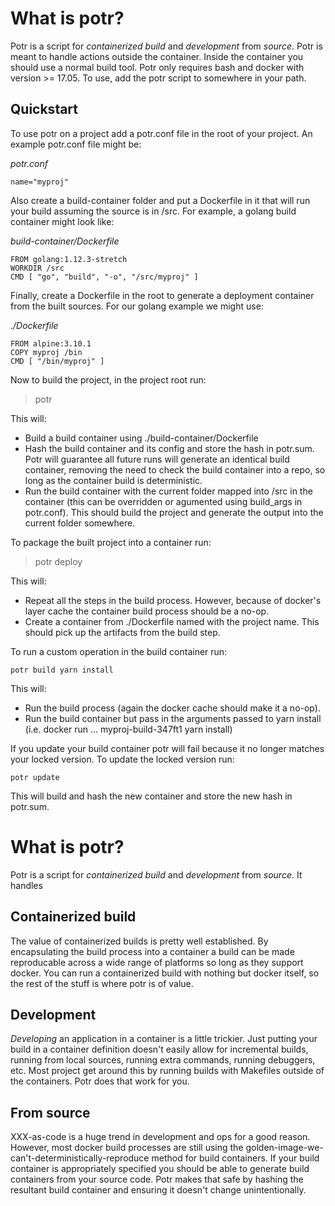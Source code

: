 # What is potr?

Potr is a script for *containerized build* and *development* from *source*. Potr is meant to handle
actions outside the container. Inside the container you should use a normal build tool. Potr only requires bash and docker with version >= 17.05. To use, add the potr script to somewhere in your path. 

## Quickstart

To use potr on a project add a potr.conf file in the root of your project. An example potr.conf file might be:

*potr.conf*
```
name="myproj"
```

Also create a build-container folder and put a Dockerfile in it that will run your build assuming the source is in /src. For example, a golang build container might look like:

*build-container/Dockerfile*
```
FROM golang:1.12.3-stretch
WORKDIR /src
CMD [ "go", "build", "-o", "/src/myproj" ]
```

Finally, create a Dockerfile in the root to generate a deployment container from the built sources.  For our golang example we might use:

*./Dockerfile*
```
FROM alpine:3.10.1
COPY myproj /bin
CMD [ "/bin/myproj" ]
```

Now to build the project, in the project root run:

> potr

This will:

* Build a build container using ./build-container/Dockerfile
* Hash the build container and its config and store the hash in potr.sum. Potr will guarantee all future runs will generate an identical build container, removing the need to check the build container into a repo, so long as the container build is deterministic.
* Run the build container with the current folder mapped into /src in the container (this can be overridden or agumented using build_args in potr.conf). This should build the project and generate the output into the current folder somewhere.

To package the built project into a container run:

> potr deploy

This will:

* Repeat all the steps in the build process. However, because of docker's layer cache the container build process should be a no-op.
* Create a container from ./Dockerfile named with the project name. This should pick up the artifacts from the build step.

To run a custom operation in the build container run:

```
potr build yarn install
```

This will:

* Run the build process (again the docker cache should make it a no-op).
* Run the build container but pass in the arguments passed to yarn install (i.e. docker run ... myproj-build-347ft1 yarn install)

If you update your build container potr will fail because it no longer matches your locked version. To update the locked version run:

```
potr update
```

This will build and hash the new container and store the new hash in potr.sum.

# What is potr?

Potr is a script for *containerized build* and *development* from *source*. It handles 

## Containerized build

The value of containerized builds is pretty well established. By encapsulating the build process
into a container a build can be made reproducable across a wide range of platforms so long as they
support docker. You can run a containerized build with nothing but docker itself, so the rest of the stuff is where potr is of value.

## Development

*Developing* an application in a container is a little trickier. Just putting your build in a 
container definition doesn't easily allow for incremental builds, running from local sources, running extra commands, running debuggers,  etc. Most project get around this by running builds with Makefiles outside of the containers. Potr does that work for you.

## From source

XXX-as-code is a huge trend in development and ops for a good reason. However, most docker build processes are still using the golden-image-we-can't-deterministically-reproduce method for build containers. If your build container is appropriately specified you should be able to generate build containers from your source code. Potr makes that safe by hashing the resultant build container and ensuring it doesn't change unintentionally.